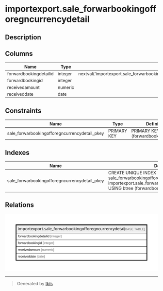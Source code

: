# importexport.sale_forwarbookingofforegncurrencydetail

## Description

## Columns

| Name | Type | Default | Nullable | Children | Parents | Comment |
| ---- | ---- | ------- | -------- | -------- | ------- | ------- |
| forwardbookingdetailid | integer | nextval('importexport.sale_forwarbookingofforegncurrencyde_forwardbookingdetailid_seq'::regclass) | false |  |  |  |
| forwardbookingid | integer |  | true |  |  |  |
| receivedamount | numeric |  | true |  |  |  |
| receiveddate | date |  | true |  |  |  |

## Constraints

| Name | Type | Definition |
| ---- | ---- | ---------- |
| sale_forwarbookingofforegncurrencydetail_pkey | PRIMARY KEY | PRIMARY KEY (forwardbookingdetailid) |

## Indexes

| Name | Definition |
| ---- | ---------- |
| sale_forwarbookingofforegncurrencydetail_pkey | CREATE UNIQUE INDEX sale_forwarbookingofforegncurrencydetail_pkey ON importexport.sale_forwarbookingofforegncurrencydetail USING btree (forwardbookingdetailid) |

## Relations

![er](importexport.sale_forwarbookingofforegncurrencydetail.svg)

---

> Generated by [tbls](https://github.com/k1LoW/tbls)
